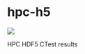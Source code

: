 # hpc-h5

<a href="https://my.cdash.org/index.php?project=HDF5"><img src="https://img.shields.io/badge/dynamic/json?label=Frontier&query=login04.status&url=https%3A%2F%2Fraw.githubusercontent.com%2Fhyoklee%2Fhpc-h5%2Fshields%2Fshields.json"></img></a>

HPC HDF5 CTest results
